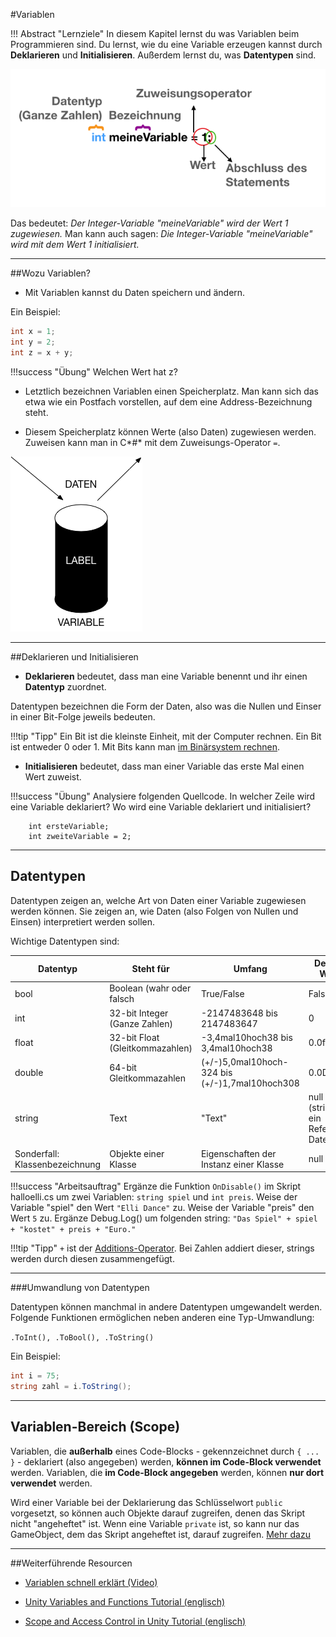 #Variablen

!!! Abstract "Lernziele"
    In diesem Kapitel lernst du was Variablen beim Programmieren sind. Du lernst, wie du eine Variable erzeugen kannst durch **Deklarieren** und **Initialisieren**. Außerdem lernst du, was **Datentypen** sind.



![Variable Initialisierung](img/variablenBeschr.png)

Das bedeutet: *Der Integer-Variable "meineVariable" wird der Wert 1 zugewiesen.* Man kann auch sagen: *Die Integer-Variable "meineVariable" wird mit dem Wert 1 initialisiert.*

-----

##Wozu Variablen?

* Mit Variablen kannst du Daten speichern und ändern.

Ein Beispiel:
``` c#
int x = 1;
int y = 2;
int z = x + y;
```

!!!success "Übung"
    Welchen Wert hat z?

* Letztlich bezeichnen Variablen einen Speicherplatz.
Man kann sich das etwa wie ein Postfach vorstellen, auf dem eine Address-Bezeichnung steht.

* Diesem Speicherplatz können Werte (also Daten) zugewiesen werden. Zuweisen kann man in C*#* mit dem Zuweisungs-Operator ```=```.

![Variable](img/variableMetaphor.png) 

-----

##Deklarieren und Initialisieren

* **Deklarieren** bedeutet, dass man eine Variable benennt und ihr einen **Datentyp** zuordnet. 

Datentypen bezeichnen die Form der Daten, also was die Nullen und Einser in einer Bit-Folge jeweils bedeuten.

!!!tip "Tipp"
    Ein Bit ist die kleinste Einheit, mit der Computer rechnen. Ein Bit ist entweder 0 oder 1. Mit Bits kann man [im Binärsystem rechnen](https://www.studienkreis.de/mathematik/zweiersystem/). 

* **Initialisieren** bedeutet, dass man einer Variable das erste Mal einen Wert zuweist.

!!!success "Übung"
    Analysiere folgenden Quellcode. In welcher Zeile wird eine Variable deklariert? Wo wird eine Variable deklariert und initialisiert?
	
	
```
	int ersteVariable;
	int zweiteVariable = 2;
```
   
-----

## Datentypen

Datentypen zeigen an, welche Art von Daten einer Variable zugewiesen werden können. Sie zeigen an, wie Daten (also Folgen von Nullen und Einsen) interpretiert werden sollen.

Wichtige Datentypen sind:

| Datentyp                       | Steht für                       | Umfang                                     | Default Wert                            |
| ------------------------------ | ------------------------------- | ------------------------------------------ | --------------------------------------- |
| bool                           | Boolean (wahr oder falsch       | True/False                                 | False                                   |
| int                            | 32-bit Integer (Ganze Zahlen)   | -2147483648 bis 2147483647                 | 0                                       |
| float                          | 32-bit Float (Gleitkommazahlen) | -3,4mal10hoch38 bis 3,4mal10hoch38             | 0.0f                                    |
| double                         | 64-bit Gleitkommazahlen         | (+/-)5,0mal10hoch-324 bis (+/-)1,7mal10hoch308 | 0.0D                                    |
| string                         | Text                            | "Text"                                     | null (string ist ein Referenz-Datentyp) |
| Sonderfall: Klassenbezeichnung | Objekte einer Klasse            | Eigenschaften der Instanz einer Klasse     | null                                    |


!!!success "Arbeitsauftrag"
    Ergänze die Funktion ```OnDisable()``` im Skript halloelli.cs um zwei Variablen: ```string spiel``` und ```int preis```. Weise der Variable "spiel" den Wert ```"Elli Dance"``` zu. Weise der Variable "preis" den Wert ```5``` zu. Ergänze Debug.Log() um folgenden string: ```"Das Spiel" + spiel + "kostet" + preis + "Euro."```
	
!!!tip "Tipp"
    ```+``` ist der [Additions-Operator](../0160-operators/0160-operators.md). Bei Zahlen addiert dieser, strings werden durch diesen zusammengefügt.

-----

###Umwandlung von Datentypen

Datentypen können manchmal in andere Datentypen umgewandelt werden. Folgende Funktionen ermöglichen neben anderen eine Typ-Umwandlung:

```.ToInt(), .ToBool(), .ToString()```

Ein Beispiel:

``` c#
int i = 75;
string zahl = i.ToString();
```

-----

## Variablen-Bereich (Scope)

Variablen, die **außerhalb** eines Code-Blocks - gekennzeichnet durch ```{ ... }``` - deklariert (also angegeben) werden, **können im Code-Block verwendet** werden. Variablen, die **im Code-Block angegeben** werden, können **nur dort verwendet** werden.

Wird einer Variable bei der Deklarierung das Schlüsselwort ```public``` vorgesetzt, so können auch Objekte darauf zugreifen, denen das Skript nicht "angeheftet" ist. Wenn eine Variable ```private``` ist, so kann nur das GameObject, dem das Skript angeheftet ist, darauf zugreifen. [Mehr dazu](../0230-accessmodifiers/0230-accessmodifiers.md)

-----

##Weiterführende Resourcen

* [Variablen schnell erklärt (Video)](https://www.youtube.com/watch?v=U14WiZ0ua_0)

* [Unity Variables and Functions Tutorial (englisch)](https://unity3d.com/learn/tutorials/topics/scripting/variables-and-functions)

* [Scope and Access Control in Unity Tutorial  (englisch)](https://unity3d.com/learn/tutorials/topics/scripting/scope-and-access-modifiers)